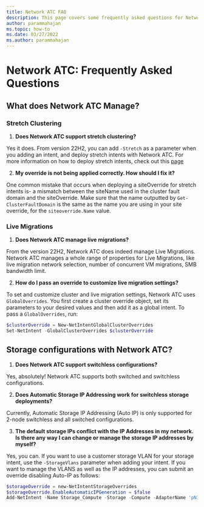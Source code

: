 ```yaml
---
title: Network ATC FAQ
description: This page covers some frequently asked questions for Network ATC. 
author: parammahajan
ms.topic: how-to
ms.date: 03/27/2022
ms.author: parammahajan
---
```


# Network ATC: Frequently Asked Questions 

## What does Network ATC Manage?

### Stretch Clustering
1. **Does Network ATC support stretch clustering?**

Yes it does. From version 22H2, you can add `-Stretch` as a parameter when you adding an intent, and deploy stretch intents with Network ATC. For more information on how to deploy stretch intents, check out this [page](../deploy/create-cluster-powershell.md)

2. **My override is not being applied correctly. How should I fix it?**
 
One common mistake that occurs when deploying a siteOverride for stretch intents is- a mismatch between the siteName used in the cluster fault domain and the siteOverride. Make sure that the name outputted by `Get-ClusterFaultDomain` is the same as the name you are using in your site override, for the `siteoverride.Name` value. 


### Live Migrations 
1. **Does Network ATC manage live migrations?** 

From the version 22H2, Network ATC does indeed manage Live Migrations. Network ATC manages a whole range of properties for Live Migrations, like live migration network selection, number of concurrent VM migrations, SMB bandwidth limit. 

2. **How do I pass an override to customize live migration settings?**

To set and customize cluster and live migration settings, Network ATC uses `GlobalOverrides`. You first create a cluster override object, set its parameters to your desired values and then add it as a global intent. To pass a `GlobalOverrides`, run: 

```powershell
$clusterOverride = New-NetIntentGlobalClusterOverrides
Set-NetIntent -GlobalClusterOverrides $clusterOverride
``` 

## Storage configurations with Network ATC?


1. **Does Network ATC support switchless configurations?**

Yes, absolutely! Network ATC supports both switched and switchless configurations. 

2. **Does Automatic Storage IP Addressing work for switchless storage deployments?**

Currently, Automatic Storage IP Addressing (Auto IP) is only supported for 2-node switchless and all switched configurations.  

3. **The default storage IPs conflict with the IP Addresses in my network. Is there any way I can change or manage the storage IP addresses by myself?**

Yes, you can. If you want to use a customer storage VLAN for your storage intent, use the `-StorageVlans` parameter when adding your intent.
If you want to manage the VLANS as well as the IP addresses, you can submit an override disabling Auto-IP as follows:
```powershell
$storageOverride = new-NetIntentStorageOverrides
$storageOverride.EnableAutomaticIPGeneration = $false
Add-NetIntent -Name Storage_Compute -Storage -Compute -AdapterName 'pNIC01', 'pNIC02' -StorageOverrides $storageoverride
``` 